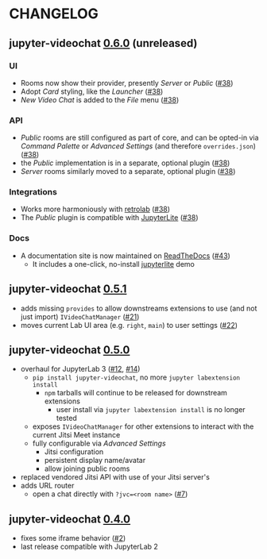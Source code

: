 # CHANGELOG

## jupyter-videochat [0.6.0] (unreleased)

### UI

- Rooms now show their provider, presently _Server_ or _Public_ ([#38])
- Adopt _Card_ styling, like the _Launcher_ ([#38])
- _New Video Chat_ is added to the _File_ menu ([#38])

### API

- _Public_ rooms are still configured as part of core, and can be opted-in via _Command
  Palette_ or _Advanced Settings_ (and therefore `overrides.json`) ([#38])
- the _Public_ implementation is in a separate, optional plugin ([#38])
- _Server_ rooms similarly moved to a separate, optional plugin ([#38])

### Integrations

- Works more harmoniously with [retrolab] ([#38])
- The _Public_ plugin is compatible with [JupyterLite] ([#38])

### Docs

- A documentation site is now maintained on [ReadTheDocs] ([#43])
  - It includes a one-click, no-install [jupyterlite] demo

[0.6.0]: https://pypi.org/project/jupyter-videochat/0.6.0
[#38]: https://github.com/jupyterlab-contrib/jupyter-videochat/pull/38
[#43]: https://github.com/jupyterlab-contrib/jupyter-videochat/pull/43
[jupyterlite]: https://github.com/jupyterlite/jupyterlite
[readthedocs]: https://jupyter-videochat.rtfd.io
[retrolab]: https://github.com/jupyterlab/retrolab

## jupyter-videochat [0.5.1]

- adds missing `provides` to allow downstreams extensions to use (and not just import)
  `IVideoChatManager` ([#21])
- moves current Lab UI area (e.g. `right`, `main`) to user settings ([#22])

[0.5.1]: https://pypi.org/project/jupyter-videochat/0.5.1
[#21]: https://github.com/jupyterlab-contrib/jupyter-videochat/issues/21
[#22]: https://github.com/jupyterlab-contrib/jupyter-videochat/pull/22

## jupyter-videochat [0.5.0]

- overhaul for JupyterLab 3 ([#12], [#14])
  - `pip install jupyter-videochat`, no more `jupyter labextension install`
    - `npm` tarballs will continue to be released for downstream extensions
      - user install via `jupyter labextension install` is no longer tested
  - exposes `IVideoChatManager` for other extensions to interact with the current Jitsi
    Meet instance
  - fully configurable via _Advanced Settings_
    - Jitsi configuration
    - persistent display name/avatar
    - allow joining public rooms
- replaced vendored Jitsi API with use of your Jitsi server's
- adds URL router
  - open a chat directly with `?jvc=<room name>` ([#7])

[0.5.0]: https://pypi.org/project/jupyter-videochat/0.5.0
[#12]: https://github.com/jupyterlab-contrib/jupyter-videochat/issues/12
[#7]: https://github.com/jupyterlab-contrib/jupyter-videochat/issues/7
[#14]: https://github.com/jupyterlab-contrib/jupyter-videochat/pull/14

## jupyter-videochat [0.4.0]

- fixes some iframe behavior ([#2])
- last release compatible with JupyterLab 2

[0.4.0]: https://www.npmjs.com/package/jupyterlab-videochat
[#2]: https://github.com/jupyterlab-contrib/jupyter-videochat/issues/2
